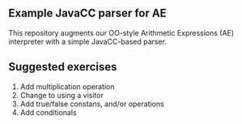 ## Example JavaCC parser for AE

This repository augments our OO-style Arithmetic Expressions (AE) interpreter with a simple JavaCC-based parser.

## Suggested exercises

1. Add multiplication operation
2. Change to using a visitor
3. Add true/false constans, and/or operations
4. Add conditionals
